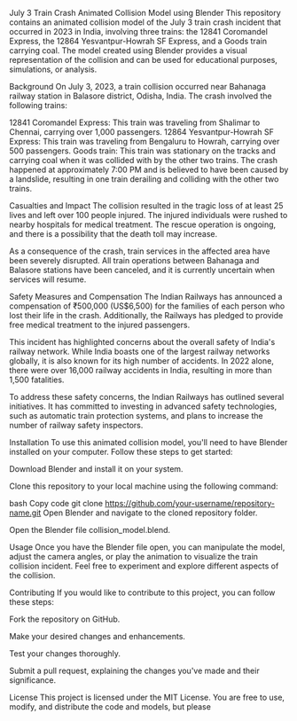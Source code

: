 July 3 Train Crash Animated Collision Model using Blender
This repository contains an animated collision model of the July 3 train crash incident that occurred in 2023 in India, involving three trains: the 12841 Coromandel Express, the 12864 Yesvantpur-Howrah SF Express, and a Goods train carrying coal. The model created using Blender provides a visual representation of the collision and can be used for educational purposes, simulations, or analysis.

Background
On July 3, 2023, a train collision occurred near Bahanaga railway station in Balasore district, Odisha, India. The crash involved the following trains:

12841 Coromandel Express: This train was traveling from Shalimar to Chennai, carrying over 1,000 passengers.
12864 Yesvantpur-Howrah SF Express: This train was traveling from Bengaluru to Howrah, carrying over 500 passengers.
Goods train: This train was stationary on the tracks and carrying coal when it was collided with by the other two trains.
The crash happened at approximately 7:00 PM and is believed to have been caused by a landslide, resulting in one train derailing and colliding with the other two trains.

Casualties and Impact
The collision resulted in the tragic loss of at least 25 lives and left over 100 people injured. The injured individuals were rushed to nearby hospitals for medical treatment. The rescue operation is ongoing, and there is a possibility that the death toll may increase.

As a consequence of the crash, train services in the affected area have been severely disrupted. All train operations between Bahanaga and Balasore stations have been canceled, and it is currently uncertain when services will resume.

Safety Measures and Compensation
The Indian Railways has announced a compensation of ₹500,000 (US$6,500) for the families of each person who lost their life in the crash. Additionally, the Railways has pledged to provide free medical treatment to the injured passengers.

This incident has highlighted concerns about the overall safety of India's railway network. While India boasts one of the largest railway networks globally, it is also known for its high number of accidents. In 2022 alone, there were over 16,000 railway accidents in India, resulting in more than 1,500 fatalities.

To address these safety concerns, the Indian Railways has outlined several initiatives. It has committed to investing in advanced safety technologies, such as automatic train protection systems, and plans to increase the number of railway safety inspectors.

Installation
To use this animated collision model, you'll need to have Blender installed on your computer. Follow these steps to get started:

Download Blender and install it on your system.

Clone this repository to your local machine using the following command:

bash
Copy code
git clone https://github.com/your-username/repository-name.git
Open Blender and navigate to the cloned repository folder.

Open the Blender file collision_model.blend.

Usage
Once you have the Blender file open, you can manipulate the model, adjust the camera angles, or play the animation to visualize the train collision incident. Feel free to experiment and explore different aspects of the collision.

Contributing
If you would like to contribute to this project, you can follow these steps:

Fork the repository on GitHub.

Make your desired changes and enhancements.

Test your changes thoroughly.

Submit a pull request, explaining the changes you've made and their significance.

License
This project is licensed under the MIT License. You are free to use, modify, and distribute the code and models, but please
